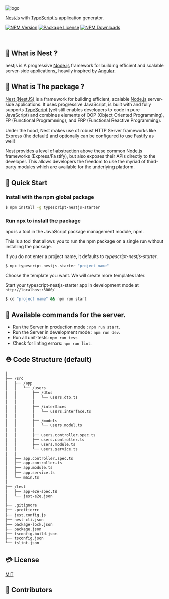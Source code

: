 <img src='https://github.com/ljlm0402/typescript-nestjs-starter/raw/images/logo.jpg' border='0' alt='logo' />

[NestJs](https://www.npmjs.com/package/@nestjs/cli) with [TypeScript's](https://www.npmjs.com/package/typescript) application generator.

<a href="https://www.npmjs.com/package/typescript-nestjs-starter" target="_blank"><img src="https://img.shields.io/npm/v/typescript-nestjs-starter.svg" alt="NPM Version" /></a>
<a href="https://www.npmjs.com/package/typescript-nestjs-starter" target="_blank"><img src="https://img.shields.io/npm/l/typescript-nestjs-starter.svg" alt="Package License" /></a>
<a href="https://www.npmjs.com/package/typescript-nestjs-starter" target="_blank"><img src="https://img.shields.io/npm/dm/typescript-nestjs-starter.svg" alt="NPM Downloads" /></a>

<br />

## 🤔 What is Nest ?

nestjs is A progressive [Node.js](https://nodejs.org/en/) framework for building efficient and scalable server-side applications, heavily inspired by [Angular](https://angular.io/).

## 🧐 What is The package ?

[Nest (NestJS)](https://nestjs.com/) is a framework for building efficient, scalable [Node.js](https://nodejs.org/en/) server-side applications. It uses progressive JavaScript, is built with and fully supports [TypeScript](https://www.typescriptlang.org/) (yet still enables developers to code in pure JavaScript) and combines elements of OOP (Object Oriented Programming), FP (Functional Programming), and FRP (Functional Reactive Programming).

Under the hood, Nest makes use of robust HTTP Server frameworks like Express (the default) and optionally can be configured to use Fastify as well!

Nest provides a level of abstraction above these common Node.js frameworks (Express/Fastify), but also exposes their APIs directly to the developer. This allows developers the freedom to use the myriad of third-party modules which are available for the underlying platform.

## 🚀 Quick Start

### Install with the npm global package

```sh
$ npm install -g typescript-nestjs-starter
```

### Run npx to install the package

npx is a tool in the JavaScript package management module, npm.

This is a tool that allows you to run the npm package on a single run without installing the package.

If you do not enter a project name, it defaults to _typescript-nestjs-starter_.

```bash
$ npx typescript-nestjs-starter "project name"
```

Choose the template you want. We will create more templates later.

Start your typescript-nestjs-starter app in development mode at `http://localhost:3000/`

```bash
$ cd "project name" && npm run start
```

## 🎠 Available commands for the server.

- Run the Server in production mode : `npm run start`.
- Run the Server in development mode : `npm run dev`.
- Run all unit-tests: `npm run test`.
- Check for linting errors: `npm run lint`.

## ⛑ Code Structure (default)

```bash
│
├── /src
│   ├── /app
│   │   └── /users
│   │       ├── /dtos
│   │       │   └── users.dto.ts
│   │       │
│   │       ├── /interfaces
│   │       │   └── users.interface.ts
│   │       │
│   │       ├── /models
│   │       │   └── users.model.ts
│   │       │
│   │       ├── users.controller.spec.ts
│   │       ├── users.controller.ts
│   │       ├── users.module.ts
│   │       └── users.service.ts
│   │
│   ├── app.controller.spec.ts
│   ├── app.controller.ts
│   ├── app.module.ts
│   ├── app.service.ts
│   └── main.ts
│
├── /test
│   ├── app-e2e-spec.ts
│   └── jest-e2e.json
│
├── .gitignore
├── .prettierrc
├── jest.config.js
├── nest-cli.json
├── package-lock.json
├── package.json
├── tsconfig.build.json
├── tsconfig.json
└── tslint.json
```

## 💳 License

[MIT](LICENSE)

## 🤝 Contributors
